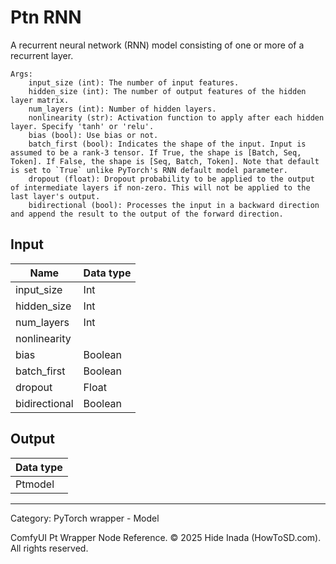 # Ptn RNN
A recurrent neural network (RNN) model consisting of one or more of a recurrent layer.  

    Args:
        input_size (int): The number of input features.
        hidden_size (int): The number of output features of the hidden layer matrix.
        num_layers (int): Number of hidden layers.
        nonlinearity (str): Activation function to apply after each hidden layer. Specify 'tanh' or 'relu'.
        bias (bool): Use bias or not.
        batch_first (bool): Indicates the shape of the input. Input is assumed to be a rank-3 tensor. If True, the shape is [Batch, Seq, Token]. If False, the shape is [Seq, Batch, Token]. Note that default is set to `True` unlike PyTorch's RNN default model parameter.
        dropout (float): Dropout probability to be applied to the output of intermediate layers if non-zero. This will not be applied to the last layer's output.
        bidirectional (bool): Processes the input in a backward direction and append the result to the output of the forward direction.

## Input
| Name | Data type |
|---|---|
| input_size | Int |
| hidden_size | Int |
| num_layers | Int |
| nonlinearity |  |
| bias | Boolean |
| batch_first | Boolean |
| dropout | Float |
| bidirectional | Boolean |

## Output
| Data type |
|---|
| Ptmodel |

<HR>
Category: PyTorch wrapper - Model

ComfyUI Pt Wrapper Node Reference. © 2025 Hide Inada (HowToSD.com). All rights reserved.
